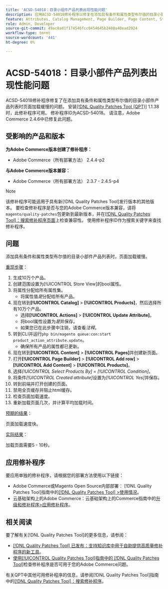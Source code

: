 ```yaml
---
title: 'ACSD-54018：目录小组件产品列表出现性能问题'
description: 应用ACSD-54018修补程序以修复在添加具有条件和属性类型布尔值的目录小部件产品列表时页面加载缓慢的Adobe Commerce问题。
feature: Attributes, Catalog Management, Page Builder, Page Content, Storefront
role: Admin, Developer
source-git-commit: 49ac8ad1f174546fcc0454645b2480a40ead2924
workflow-type: tm+mt
source-wordcount: '441'
ht-degree: 0%

---
```


# ACSD-54018：目录小部件产品列表出现性能问题

ACSD-54018修补程序修复了在添加具有条件和属性类型布尔值的目录小部件产品列表时页面加载缓慢的问题。 安装[[!DNL Quality Patches Tool (QPT)]](https://experienceleague.adobe.com/en/docs/commerce-knowledge-base/kb/announcements/commerce-announcements/magento-quality-patches-released-new-tool-to-self-serve-quality-patches) 1.1.38时，此修补程序可用。 修补程序ID为ACSD-54018。 请注意，Adobe Commerce 2.4.6中已修复此问题。

## 受影响的产品和版本

**为Adobe Commerce版本创建了修补程序：**

* Adobe Commerce（所有部署方法） 2.4.4-p2

**与Adobe Commerce版本兼容：**

* Adobe Commerce（所有部署方法） 2.3.7 - 2.4.5-p4

>[!NOTE]
>
>该修补程序可能适用于具有新[!DNL Quality Patches Tool]发行版本的其他版本。 要检查修补程序是否与您的Adobe Commerce版本兼容，请将`magento/quality-patches`包更新到最新版本，并在[[!DNL Quality Patches Tool]：搜索修补程序页面](https://experienceleague.adobe.com/tools/commerce-quality-patches/index.html)上检查兼容性。 使用修补程序ID作为搜索关键字来查找修补程序。

## 问题

添加具有条件和属性类型布尔值的目录小部件产品列表时，页面加载缓慢。

<u>重现步骤</u>：

1. 生成10万个产品。
1. 创建范围设置为[!UICONTROL Store View]的bool属性。
1. 将属性分配给所有属性集。
   * 将属性值&#x200B;*是*&#x200B;分配给所有产品。
1. 现在转到&#x200B;**[!UICONTROL Catalog]** > **[!UICONTROL Products]**，然后选择所有10万个产品。
   * 选择&#x200B;**[!UICONTROL Actions]** > **[!UICONTROL Update Attribute]**。
   * 将bool属性设置为&#x200B;*是*&#x200B;并保存。
   * 如果您已在此步骤中注销，请查看&#x200B;*注释*。
1. 转到CLI并运行`php bin/magento queue:con:start product_action_attribute.update`。
   * 确保所有产品的属性都已更新。
1. 现在转到&#x200B;**[!UICONTROL Content]** > **[!UICONTROL Pages]**&#x200B;并创建新页面。
1. 打开&#x200B;**[!UICONTROL Page Builder]** > **[!UICONTROL Add row]** > **[!UICONTROL Add Content]** > **[!UICONTROL Products]**。
1. 选择&#x200B;*[!UICONTROL Select Products By]* = *[!UICONTROL Condition]*。
1. 将条件&#x200B;*[!UICONTROL Created attribute]*&#x200B;设置为&#x200B;*[!UICONTROL Yes]*&#x200B;并保存。
1. 转到前端并打开创建的页面。
1. 禁用全页缓存并阻止html缓存。
1. 检查页面加载速度。
1. 重新加载页面几次，并计算平均加载时间。

<u>预期的结果</u>：

页面加载速度快。

<u>实际结果</u>：

加载页面需要5 - 10秒。

## 应用修补程序

要应用单独的修补程序，请根据您的部署方法使用以下链接：

* Adobe Commerce或Magento Open Source内部部署： [!DNL Quality Patches Tool]指南中的[[!DNL Quality Patches Tool] >使用情况](https://experienceleague.adobe.com/docs/commerce-operations/tools/quality-patches-tool/usage.html)。
* 云基础架构上的Adobe Commerce：云基础架构上的Commerce指南中的[升级和修补程序>应用修补程序](https://experienceleague.adobe.com/docs/commerce-cloud-service/user-guide/develop/upgrade/apply-patches.html)。

## 相关阅读

要了解有关[!DNL Quality Patches Tool]的更多信息，请参阅：

* [[!DNL Quality Patches Tool] 已发布：支持知识库中用于自助提供高质量修补程序的新工具](https://experienceleague.adobe.com/en/docs/commerce-knowledge-base/kb/announcements/commerce-announcements/magento-quality-patches-released-new-tool-to-self-serve-quality-patches)。
* [使用[!UICONTROL Quality Patches Tool]指南中的 [!DNL Quality Patches Tool]](/help/tools/quality-patches-tool/patches-available-in-qpt/check-patch-for-magento-issue-with-magento-quality-patches.md)检查修补程序是否可用于您的Adobe Commerce问题。


有关QPT中其他可用修补程序的信息，请参阅[!DNL Quality Patches Tool]指南中的[[!DNL Quality Patches Tool]：搜索修补程序](https://experienceleague.adobe.com/tools/commerce-quality-patches/index.html)。
